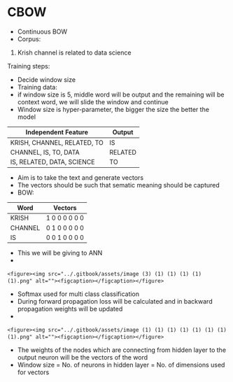 # CBOW

* Continuous BOW
* Corpus:

1. Krish channel is related to data science

Training steps:

* Decide window size
* Training data:
* if window size is 5, middle word will be output and the remaining will be context word, we will slide the window and continue
* Window size is hyper-parameter, the bigger the size the better the model



| Independent Feature         | Output  |
| --------------------------- | ------- |
| KRISH, CHANNEL, RELATED, TO | IS      |
| CHANNEL, IS, TO, DATA       | RELATED |
| IS, RELATED, DATA, SCIENCE  | TO      |

* Aim is to take the text and generate vectors
* The vectors should be such that sematic meaning should be captured
* BOW:



| Word    | Vectors        |
| ------- | -------------- |
| KRISH   | 1 0 0 0 0 0 0  |
| CHANNEL | 0 1 0 0 0 0 0  |
| IS      | 0 0 1 0 0 0 0  |

* This we will be giving to ANN
*

    <figure><img src="../.gitbook/assets/image (3) (1) (1) (1) (1) (1).png" alt=""><figcaption></figcaption></figure>
* Softmax used for multi class classification
* During forward propagation loss will be calculated and in backward propagation weights will be updated
*

    <figure><img src="../.gitbook/assets/image (1) (1) (1) (1) (1) (1) (1) (1).png" alt=""><figcaption></figcaption></figure>
* The weights of the nodes which are connecting from hidden layer to the output neuron will be the vectors of the word
* Window size = No. of neurons in hidden layer = No. of dimensions used for vectors
